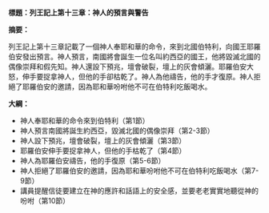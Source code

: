**標題：列王記上第十三章：神人的預言與警告**

**摘要：**

列王記上第十三章記載了一個神人奉耶和華的命令，來到北國伯特利，向國王耶羅伯安發出預言。神人預言，南國將會誕生一位名叫約西亞的國王，他將毀滅北國的偶像崇拜和假先知。神人還設下預兆，壇會破裂，壇上的灰會傾灑。耶羅伯安大怒，伸手要捉拿神人，但他的手卻枯乾了。神人為他禱告，他的手才復原。神人拒絕了耶羅伯安的邀請，因為耶和華吩咐他不可在伯特利吃飯喝水。

**大綱：**

* 神人奉耶和華的命令來到伯特利（第1節）
* 神人預言南國將誕生約西亞，毀滅北國的偶像崇拜（第2-3節）
* 神人設下預兆，壇會破裂，壇上的灰會傾灑（第3節）
* 耶羅伯安伸手要捉拿神人，但他的手枯乾了（第4節）
* 神人為耶羅伯安禱告，他的手復原（第5-6節）
* 神人拒絕了耶羅伯安的邀請，因為耶和華吩咐他不可在伯特利吃飯喝水（第7-9節）
* 講員提醒信徒要建立在神的應許和話語上的安全感，並要老老實實地聽從神的吩咐（第10節）